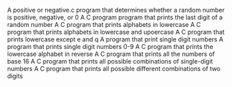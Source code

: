 A positive or negative.c program that determines whether a random number is positive, negative, or 0
A C program program that prints the last digit of a random number
A C program that prints alphabets in lowercase
A C program that prints alphabets in lowercase and upoercase
A C program that prints lowercase except e and q
A program that print single digit numbers
A program that prints single digit numbers 0-9
A C program that prints the lowercase alphabet in reverse
A C program that prints all the numbers of base 16
A C program that prints all possible combinations of single-digit numbers
A C program that prints all possible different combinations of two digits
 
